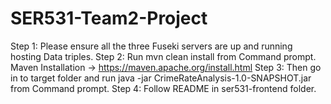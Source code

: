 # SER531-Team2-Project

Step 1: Please ensure all the three Fuseki servers are up and running hosting Data triples.
Step 2: Run mvn clean install from Command prompt. Maven Installation -> https://maven.apache.org/install.html
Step 3: Then go in to target folder and run java -jar CrimeRateAnalysis-1.0-SNAPSHOT.jar from Command prompt.
Step 4: Follow README in ser531-frontend folder.

